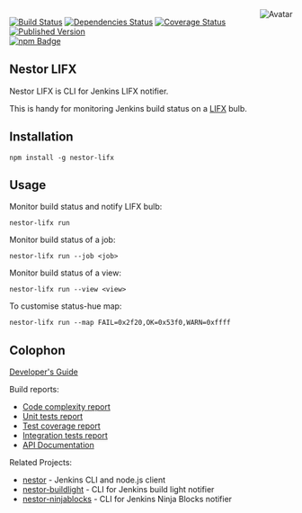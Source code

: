 <img align="right" src="https://raw.github.com/cliffano/nestor-lifx/master/avatar.jpg" alt="Avatar"/>

[![Build Status](https://img.shields.io/travis/cliffano/nestor-lifx.svg)](http://travis-ci.org/cliffano/nestor-lifx)
[![Dependencies Status](https://img.shields.io/david/cliffano/nestor-lifx.svg)](http://david-dm.org/cliffano/nestor-lifx)
[![Coverage Status](https://img.shields.io/coveralls/cliffano/nestor-lifx.svg)](https://coveralls.io/r/cliffano/nestor-lifx?branch=master)
[![Published Version](https://img.shields.io/npm/v/nestor-lifx.svg)](http://www.npmjs.com/package/nestor-lifx)
<br/>
[![npm Badge](https://nodei.co/npm/nestor-lifx.png)](http://npmjs.org/package/nestor-lifx)

Nestor LIFX
-----------

Nestor LIFX is CLI for Jenkins LIFX notifier.

This is handy for monitoring Jenkins build status on a [LIFX](http://www.lifx.com) bulb.

Installation
------------

    npm install -g nestor-lifx

Usage
-----

Monitor build status and notify LIFX bulb:

    nestor-lifx run

Monitor build status of a job:

    nestor-lifx run --job <job>

Monitor build status of a view:

    nestor-lifx run --view <view>

To customise status-hue map:

    nestor-lifx run --map FAIL=0x2f20,OK=0x53f0,WARN=0xffff

Colophon
--------

[Developer's Guide](http://cliffano.github.io/developers_guide.html#nodejs)

Build reports:

* [Code complexity report](http://cliffano.github.io/nestor-lifx/complexity/plato/index.html)
* [Unit tests report](http://cliffano.github.io/nestor-lifx/test/buster.out)
* [Test coverage report](http://cliffano.github.io/nestor-lifx/coverage/buster-istanbul/lcov-report/lib/index.html)
* [Integration tests report](http://cliffano.github.io/nestor-lifx/test-integration/cmdt.out)
* [API Documentation](http://cliffano.github.io/nestor-lifx/doc/dox-foundation/index.html)

Related Projects:

* [nestor](http://github.com/cliffano/nestor) - Jenkins CLI and node.js client
* [nestor-buildlight](http://github.com/cliffano/nestor-buildlight) - CLI for Jenkins build light notifier
* [nestor-ninjablocks](http://github.com/cliffano/nestor-ninjablocks) - CLI for Jenkins Ninja Blocks notifier
